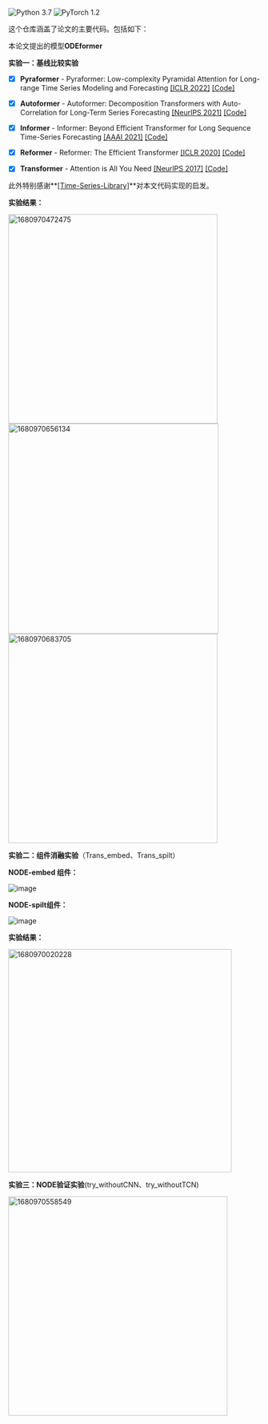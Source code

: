 ![Python 3.7](https://img.shields.io/badge/python-3.7-green.svg?style=plastic)
![PyTorch 1.2](https://img.shields.io/badge/PyTorch%20-%23EE4C2C.svg?style=plastic)

这个仓库涵盖了论文的主要代码。包括如下：

本论文提出的模型**ODEformer**

**实验一：基线比较实验**

  - [x] **Pyraformer** - Pyraformer: Low-complexity Pyramidal Attention for Long-range Time Series Modeling and Forecasting [[ICLR 2022]](https://openreview.net/pdf?id=0EXmFzUn5I) [[Code]](https://github.com/thuml/Time-Series-Library/blob/main/models/Pyraformer.py)
  - [x] **Autoformer** - Autoformer: Decomposition Transformers with Auto-Correlation for Long-Term Series Forecasting [[NeurIPS 2021]](https://openreview.net/pdf?id=I55UqU-M11y) [[Code]](https://github.com/thuml/Time-Series-Library/blob/main/models/Autoformer.py)
  - [x] **Informer** - Informer: Beyond Efficient Transformer for Long Sequence Time-Series Forecasting [[AAAI 2021]](https://ojs.aaai.org/index.php/AAAI/article/view/17325/17132) [[Code]](https://github.com/thuml/Time-Series-Library/blob/main/models/Informer.py)
  - [x] **Reformer** - Reformer: The Efficient Transformer [[ICLR 2020]](https://openreview.net/forum?id=rkgNKkHtvB) [[Code]](https://github.com/thuml/Time-Series-Library/blob/main/models/Reformer.py)
  - [x] **Transformer** - Attention is All You Need [[NeurIPS 2017]](https://proceedings.neurips.cc/paper/2017/file/3f5ee243547dee91fbd053c1c4a845aa-Paper.pdf) [[Code]](https://github.com/thuml/Time-Series-Library/blob/main/models/Transformer.py)


此外特别感谢**[[Time-Series-Library]](https://github.com/thuml/Time-Series-Library)**对本文代码实现的启发。

**实验结果：**

<img width="418" alt="1680970472475" src="https://user-images.githubusercontent.com/91870223/230731713-5685e857-fdd7-4d74-a742-c4c64d93a602.png">
<img width="420" alt="1680970656134" src="https://user-images.githubusercontent.com/91870223/230731852-0280b625-8b1e-437f-b189-0f7406d24e19.png">
<img width="418" alt="1680970683705" src="https://user-images.githubusercontent.com/91870223/230731870-dedc9833-1efa-46c4-80ae-6c60b8b5f1a3.png">


**实验二：组件消融实验**（Trans_embed、Trans_spilt）

**NODE-embed 组件：**

![image](https://user-images.githubusercontent.com/91870223/230731143-36b64d1a-4d25-4448-9d0f-0774ffd60232.png)


**NODE-spilt组件：**

![image](https://user-images.githubusercontent.com/91870223/230731115-3bb4370b-baeb-4163-804e-81805cf1f5c0.png)

**实验结果：**

<img width="446" alt="1680970020228" src="https://user-images.githubusercontent.com/91870223/230731374-6ce14aa1-620b-4066-9a19-8ac989a5ad74.png">


**实验三：NODE验证实验**(try_withoutCNN、try_withoutTCN)

<img width="438" alt="1680970558549" src="https://user-images.githubusercontent.com/91870223/230731779-faf5a087-42d0-4b99-b8ae-72d0dc6b01d8.png">

